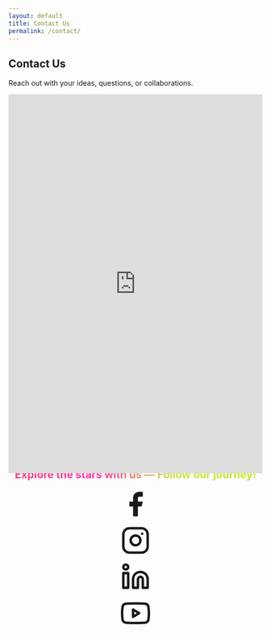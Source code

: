 ```yaml
---
layout: default
title: Contact Us
permalink: /contact/
---
```

<section class="bg-[#0b1120] py-12 text-white">
  <div class="container mx-auto px-6 max-w-4xl">
    <h2 class="text-3xl font-bold mb-4 text-center">Contact Us</h2>
    <p class="text-center mb-6 text-gray-300">Reach out with your ideas, questions, or collaborations.</p>
<div class="bg-[#1c2541] rounded-lg p-4 shadow-lg">
   <div class="relative overflow-hidden" style="padding-top: 0; margin-bottom: -40px;">
  <iframe 
    src="https://docs.google.com/forms/d/e/1FAIpQLSfhBKeA7WvAJAV-4_WhAiDAdMI0ynvbVguZ6URvvcMHBqr4jw/viewform?embedded=true" 
    width="100%" 
    height="750" 
    frameborder="0" 
    marginheight="0" 
    marginwidth="0"
    style="display: block;">
    Loading…
  </iframe>
</div>
    </div>
  </div>
</section>
<section style="text-align: center; margin-top: -15px;" class="pt-2">
<style>
  .gradient-text {
    background: linear-gradient(90deg, #ff416c,rgb(255, 43, 174),rgb(200, 234, 50),rgb(197, 227, 23));
    -webkit-background-clip: text;
    -webkit-text-fill-color: transparent;
  }
</style>
<h1 class="text-2xl font-semibold mb-4 gradient-text">
  Explore the stars with us — Follow our journey!
</h1>
<div class="space-icons flex justify-center items-center ">
<!-- Facebook -->
<a href="https://www.facebook.com/ses-iitbh"
   target="_blank"
   rel="noopener noreferrer"
  class="social-icon transition duration-300 transform hover:scale-110"
     style="color: inherit;"
     onmouseover="this.style.color='#004080'"
     onmouseout="this.style.color='inherit'">
  <svg xmlns="http://www.w3.org/2000/svg"
       width="58" height="58"
       viewBox="0 0 24 24"
       fill="currentColor"
       stroke="none"
       aria-hidden="true">
    <path d="M18 2h-3a5 5 0 0 0-5 5v3H7v4h3v8h4v-8h3l1-4h-4V7a1 1 0 0 1 1-1h3z"></path>
  </svg>
</a>


  <!-- Instagram (pink) -->
  <a href="https://www.instagram.com/ses_iitbh/"
     target="_blank"
     rel="noopener noreferrer"
     class="social-icon transition duration-300 transform hover:scale-110"
     style="color: inherit;"
     onmouseover="this.style.color='#ff4f8b'"
     onmouseout="this.style.color='inherit'">
    <svg xmlns="http://www.w3.org/2000/svg"
         width="58" height="58"
         viewBox="0 0 24 24"
         fill="none"
         stroke="currentColor"
         stroke-width="2"
         stroke-linecap="round"
         stroke-linejoin="round"
         class="lucide lucide-instagram">
      <rect width="20" height="20" x="2" y="2" rx="5" ry="5"></rect>
      <path d="M16 11.37A4 4 0 1 1 12.63 8 4 4 0 0 1 16 11.37z"></path>
      <line x1="17.5" y1="6.5" x2="17.51" y2="6.5"></line>
    </svg>
  </a>

  <!-- LinkedIn (blue) -->
  <a href="https://www.linkedin.com/company/space-exploration-society-iitbh/about/"
     target="_blank"
     rel="noopener noreferrer"
     class="social-icon transition duration-300 transform hover:scale-110"
     style="color: inherit;"
     onmouseover="this.style.color='#0077b5'"
     onmouseout="this.style.color='inherit'">
    <svg xmlns="http://www.w3.org/2000/svg"
         width="58" height="58"
         viewBox="0 0 24 24"
         fill="none"
         stroke="currentColor"
         stroke-width="2"
         stroke-linecap="round"
         stroke-linejoin="round"
         class="lucide lucide-linkedin">
      <path d="M16 8a6 6 0 0 1 6 6v7h-4v-7a2 2 0 0 0-2-2 2 2 0 0 0-2 2v7h-4v-7a6 6 0 0 1 6-6z"></path>
      <rect width="4" height="12" x="2" y="9"></rect>
      <circle cx="4" cy="4" r="2"></circle>
    </svg>
  </a>

  <!-- YouTube (red) -->
  <a href="https://www.youtube.com/@spaceexplorationsocietyiit864/featured"
     target="_blank"
     rel="noopener noreferrer"
     class="social-icon transition duration-300 transform hover:scale-110"
     style="color: inherit;"
     onmouseover="this.style.color='#ff0000'"
     onmouseout="this.style.color='inherit'">
    <svg xmlns="http://www.w3.org/2000/svg"
         width="58" height="58"
         viewBox="0 0 24 24"
         fill="none"
         stroke="currentColor"
         stroke-width="2"
         stroke-linecap="round"
         stroke-linejoin="round"
         class="lucide lucide-youtube">
      <path d="M22.54 6.42a2.78 2.78 0 0 0-1.95-2C18.88 4 12 4 12 4s-6.88 0-8.59.42a2.78 2.78 0 0 0-1.95 2 29.94 29.94 0 0 0-.46 5.58 29.94 29.94 0 0 0 .46 5.58 2.78 2.78 0 0 0 1.95 2C5.12 20 12 20 12 20s6.88 0 8.59-.42a2.78 2.78 0 0 0 1.95-2c.3-1.84.46-3.73.46-5.58s-.16-3.74-.46-5.58z"></path>
      <polygon points="10 15 15 12 10 9 10 15"></polygon>
    </svg>
  </a>
</div>
